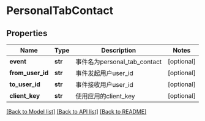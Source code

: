 # PersonalTabContact

## Properties
Name | Type | Description | Notes
------------ | ------------- | ------------- | -------------
**event** | **str** | 事件名为personal_tab_contact | [optional] 
**from_user_id** | **str** | 事件发起用户user_id | [optional] 
**to_user_id** | **str** | 事件接收用户user_id | [optional] 
**client_key** | **str** | 使用应用的client_key | [optional] 

[[Back to Model list]](../README.md#documentation-for-models) [[Back to API list]](../README.md#documentation-for-api-endpoints) [[Back to README]](../README.md)


